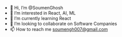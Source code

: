 - 👋 Hi, I’m @SoumenGhosh
- 👀 I’m interested in React, AI, ML
- 🌱 I’m currently learning React
- 💞️ I’m looking to collaborate on Software Companies
- 📫 How to reach me soumengh007@gmail.com

<!---
SoumenGhosh/SoumenGhosh is a ✨ special ✨ repository because its `README.md` (this file) appears on your GitHub profile.
You can click the Preview link to take a look at your changes.
--->
